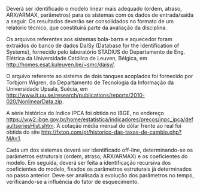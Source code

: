 Deverá ser identificado o modelo linear mais adequado (ordem, atraso, ARX/ARMAX, parâmetros) para os sistemas com os dados de entrada/saída a seguir. Os resultados deverão ser consolidados no formato de um relatório técnico, que constituirá parte da avaliação da disciplina.

Os arquivos referentes aos sistemas bola-barra e aquecedor foram extraídos do banco de dados DaISy (Database for the Identification of Systems), fornecido pelo laboratório STADIUS do Departamento de Eng. Elétrica da Universidade Católica de Leuven, Bélgica, em http://homes.esat.kuleuven.be/~smc/daisy/. 

O arquivo referente ao sistema de dois tanques acoplados foi fornecido por Torbjorn Wigren, do Departamento de Tecnologia da Informação da Universidade Upsala, Suécia, em http://www.it.uu.se/research/publications/reports/2010-020/NonlinearData.zip. 

A série histórica do índice IPCA foi obtida no IBGE, no endereço https://ww2.ibge.gov.br/home/estatistica/indicadores/precos/inpc_ipca/defaultseriesHist.shtm. A cotação média mensal do dólar frente ao real foi obtida do site http://fxtop.com/pt/historico-das-taxas-de-cambio.php?MA=1.

Cada um dos sistemas deverá ser identificado off-line, determinando-se os parâmetros estruturais (ordem, atraso, ARX/ARMAX) e os coeficientes do modelo. Em seguida, deverá ser feita a identificação recursiva dos coeficientes do modelo, fixados os parâmetros estruturais já determinados no passo anterior. Deve ser analisada a evolução dos parâmetros no tempo, verificando-se a influência do fator de esquecimento.
